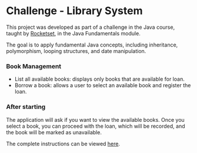 # Challenge - Library System


This project was developed as part of a challenge in the Java course, taught by [Rocketset](https://www.rocketseat.com.br/?utm_source=google&utm_medium=cpc&utm_campaign=lead&utm_term=perpetuo&utm_content=institucional-lead-home-texto-lead-brandkws-none-none-institucional-none-none-br-google&utm_term=rocketseat&utm_campaign=PROGRAMAS-ALL-BRANDKWS-SEM&utm_source=adwords&utm_medium=cpc&hsa_acc=8545075154&hsa_cam=16048648686&hsa_grp=135825188594&hsa_ad=579096962131&hsa_src=g&hsa_tgt=kwd-679159515078&hsa_kw=rocketseat&hsa_mt=b&hsa_net=adwords&hsa_ver=3&gad_source=1&gclid=EAIaIQobChMIjr3l1u7AiAMVlF5IAB1RLxWXEAAYASAAEgJRJ_D_BwE), in the Java Fundamentals module.


The goal is to apply fundamental Java concepts, including inheritance, polymorphism, looping structures, and date manipulation.

### Book Management
- List all available books: displays only books that are available for loan.
- Borrow a book: allows a user to select an available book and register the loan.

### After starting
The application will ask if you want to view the available books. Once you select a book, you can proceed with the loan, which will be recorded, and the book will be marked as unavailable.

The complete instructions can be viewed [here](https://efficient-sloth-d85.notion.site/Desafio-Sistema-de-Livraria-5af3421be6384b4e87dcff80897e9efb).
